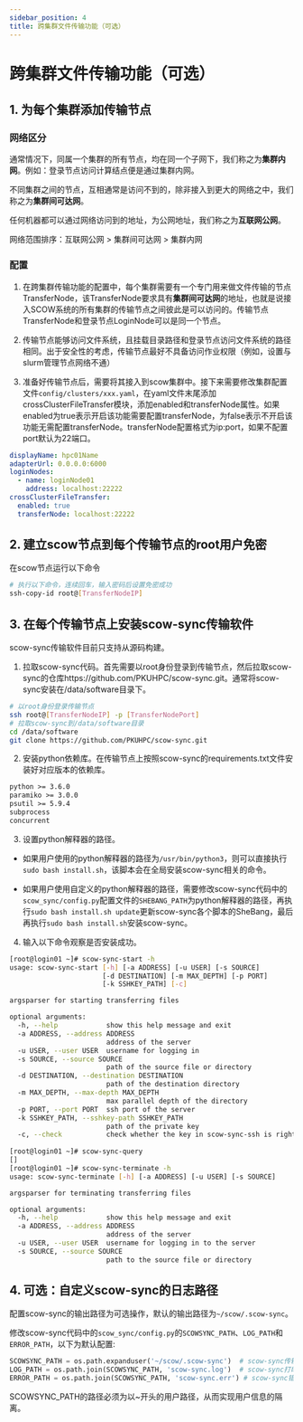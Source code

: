 ```yaml
---
sidebar_position: 4
title: 跨集群文件传输功能（可选）
---
```

# 跨集群文件传输功能（可选）

## 1. 为每个集群添加传输节点

### 网络区分

通常情况下，同属一个集群的所有节点，均在同一个子网下，我们称之为**集群内网**。例如：登录节点访问计算结点便是通过集群内网。

不同集群之间的节点，互相通常是访问不到的，除非接入到更大的网络之中，我们称之为**集群间可达网**。

任何机器都可以通过网络访问到的地址，为公网地址，我们称之为**互联网公网**。

网络范围排序：互联网公网 > 集群间可达网 > 集群内网

### 配置

1. 在跨集群传输功能的配置中，每个集群需要有一个专门用来做文件传输的节点TransferNode，该TransferNode要求具有**集群间可达网**的地址，也就是说接入SCOW系统的所有集群的传输节点之间彼此是可以访问的。传输节点TransferNode和登录节点LoginNode可以是同一个节点。

2. 传输节点能够访问文件系统，且挂载目录路径和登录节点访问文件系统的路径相同。出于安全性的考虑，传输节点最好不具备访问作业权限（例如，设置与slurm管理节点网络不通）

3. 准备好传输节点后，需要将其接入到scow集群中。接下来需要修改集群配置文件`config/clusters/xxx.yaml`，在yaml文件末尾添加crossClusterFileTransfer模块，添加enabled和transferNode属性。如果enabled为true表示开启该功能需要配置transferNode，为false表示不开启该功能无需配置transferNode。transferNode配置格式为ip:port，如果不配置port默认为22端口。

```yaml title="config/clusters/hpc01.yaml"
displayName: hpc01Name
adapterUrl: 0.0.0.0:6000
loginNodes:
  - name: loginNode01
    address: localhost:22222
crossClusterFileTransfer:
  enabled: true
  transferNode: localhost:22222
```

## 2. 建立scow节点到每个传输节点的root用户免密

在scow节点运行以下命令
  
```bash
# 执行以下命令，连续回车，输入密码后设置免密成功
ssh-copy-id root@[TransferNodeIP]
```

## 3. 在每个传输节点上安装scow-sync传输软件

scow-sync传输软件目前只支持从源码构建。

1. 拉取scow-sync代码。首先需要以root身份登录到传输节点，然后拉取scow-sync的仓库https://github.com/PKUHPC/scow-sync.git。通常将scow-sync安装在/data/software目录下。

```bash
# 以root身份登录传输节点
ssh root@[TransferNodeIP] -p [TransferNodePort]
# 拉取scow-sync到/data/software目录
cd /data/software
git clone https://github.com/PKUHPC/scow-sync.git
```

2. 安装python依赖库。在传输节点上按照scow-sync的requirements.txt文件安装好对应版本的依赖库。

```txt
python >= 3.6.0
paramiko >= 3.0.0
psutil >= 5.9.4
subprocess
concurrent
```

3. 设置python解释器的路径。

  + 如果用户使用的python解释器的路径为`/usr/bin/python3`，则可以直接执行`sudo bash install.sh`，该脚本会在全局安装scow-sync相关的命令。

  + 如果用户使用自定义的python解释器的路径，需要修改scow-sync代码中的`scow_sync/config.py`配置文件的`SHEBANG_PATH`为python解释器的路径，再执行`sudo bash install.sh update`更新scow-sync各个脚本的SheBang，最后再执行`sudo bash install.sh`安装scow-sync。

4. 输入以下命令观察是否安装成功。

```bash
[root@login01 ~]# scow-sync-start -h
usage: scow-sync-start [-h] [-a ADDRESS] [-u USER] [-s SOURCE]
                       [-d DESTINATION] [-m MAX_DEPTH] [-p PORT]
                       [-k SSHKEY_PATH] [-c]

argsparser for starting transferring files

optional arguments:
  -h, --help            show this help message and exit
  -a ADDRESS, --address ADDRESS
                        address of the server
  -u USER, --user USER  username for logging in
  -s SOURCE, --source SOURCE
                        path of the source file or directory
  -d DESTINATION, --destination DESTINATION
                        path of the destination directory
  -m MAX_DEPTH, --max-depth MAX_DEPTH
                        max parallel depth of the directory
  -p PORT, --port PORT  ssh port of the server
  -k SSHKEY_PATH, --sshkey-path SSHKEY_PATH
                        path of the private key
  -c, --check           check whether the key in scow-sync-ssh is right
  
[root@login01 ~]# scow-sync-query
[]
[root@login01 ~]# scow-sync-terminate -h
usage: scow-sync-terminate [-h] [-a ADDRESS] [-u USER] [-s SOURCE]

argsparser for terminating transferring files

optional arguments:
  -h, --help            show this help message and exit
  -a ADDRESS, --address ADDRESS
                        address of the server
  -u USER, --user USER  username for logging in to the server
  -s SOURCE, --source SOURCE
                        path to the source file or directory
```

## 4. 可选：自定义scow-sync的日志路径

配置scow-sync的输出路径为可选操作，默认的输出路径为`~/scow/.scow-sync`。

修改scow-sync代码中的`scow_sync/config.py`的`SCOWSYNC_PATH`、`LOG_PATH`和`ERROR_PATH`，以下为默认配置:

```python
SCOWSYNC_PATH = os.path.expanduser('~/scow/.scow-sync')  # scow-sync传输文件进度保存目录
LOG_PATH = os.path.join(SCOWSYNC_PATH, 'scow-sync.log')  # scow-sync打印日志目录
ERROR_PATH = os.path.join(SCOWSYNC_PATH, 'scow-sync.err') # scow-sync错误日志目录
```

SCOWSYNC_PATH的路径必须为以~开头的用户路径，从而实现用户信息的隔离。
